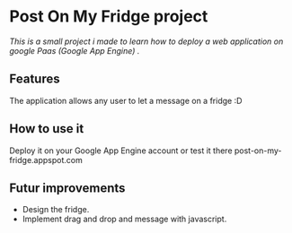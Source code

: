 # Post On My Fridge project

*This is a small project i made to learn how to deploy a web application on google Paas (Google App Engine) .*

## Features 

The application allows any user to let a message on a fridge :D

## How to use it

Deploy it on your Google App Engine account or test it there post-on-my-fridge.appspot.com

## Futur improvements

* Design the fridge.
* Implement drag and drop and message with javascript.

